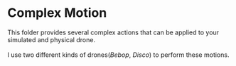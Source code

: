Complex Motion
================
This folder provides several complex actions that can be applied to your simulated and physical drone.
<br>
<br>
I use two different kinds of drones(_Bebop_,  _Disco_) to perform these motions.

